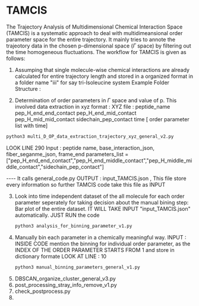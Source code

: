 # TAMCIS
The Trajectory Analysis of Multidimensional Chemical Interaction Space (TAMCIS) is a systematic approach to deal with multidimeansional order parameter space
for the entire trajectory. It mainly tries to annote the trajeotory data in the chosen p-dimensional space ($\Gamma$ space) by filtering out the time homogeneous fluctuations.
The workflow for TAMCIS is given as follows:

1. Assumping that single molecule-wise chemical interactions are already calculated for entire trajectory length and stored in a organized format in a folder name "iii" for say tri-Isoleucine system
   Example Folder Structure :
   
2. Determination of order parameters in $\Gamma$ space and value of p.  This involved data extraction in xyz format :
 XYZ file : peptide_name pep_H_end_end_contact pep_H_end_mid_contact pep_H_mid_mid_contact sidechain_pep_contact time [ order parameter list with time]
```bash
python3 multi_D_OP_data_extraction_trajectory_xyz_general_v2.py 
```
LOOK LINE 290
Input : peptide name, base_interaction_json, fiber_seganme_json, frame_end
        parameters_list = ["pep_H_end_end_contact","pep_H_end_middle_contact","pep_H_middle_middle_contact","sidechain_pep_contact"]

 ---- It calls general_code.py
OUTPUT : input_TAMCIS.json , This file store every information so further TAMCIS code take this file as INPUT 

3. Look into time independent dataset of the all molecule for each order parameter seperately for taking decision about the manual bining step:
   Bar plot of the entire dataset. IT WILL TAKE INPUT "input_TAMCIS.json" automatically. JUST RUN the code
   ```bash
   python3 analysis_for_binning_parameter_v1.py
   ```
4. Manually bin each parameter in a chemically meaningful way.
   INPUT : INSIDE CODE mention the binning for individual order parameter, as the INDEX OF THE ORDER PARAMETER STARTS FROM 1 and store in dictionary formate
   LOOK AT LINE : 10  
   ```bash
   python3 manual_binning_parameters_general_v1.py
   ```
5. DBSCAN_organize_cluster_general_v3.py
7. post_processing_stray_info_remove_v1.py
8. check_postprocess.py
9. 
